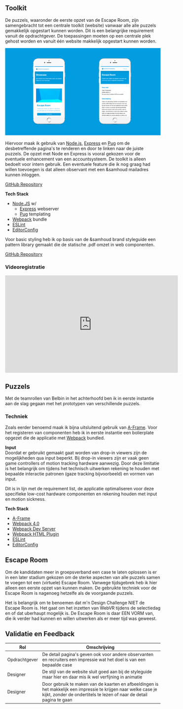 ## Toolkit
De puzzels, waaronder de eerste opzet van de Escape Room, zijn samengebracht tot een centrale toolkit (website) vanwaar alle 
alle puzzels gemakkelijk opgestart kunnen worden. Dit is een belangrijke requirement vanuit de opdrachtgever. De toepassingen moeten op een centrale plek gehost worden en vanuit één website makkelijk opgestart kunnen worden.

![Prototype Toolkit](/resources/prototype-toolkit.jpg)

Hiervoor maak ik gebruik van [Node.js](https://nodejs.org/en/), [Express](https://expressjs.com/) en [Pug](https://pugjs.org/api/getting-started.html) om de desbetreffende pagina's te renderen en door te linken naar de juiste puzzels. De opzet met Node en Express is vooral gekozen voor de eventuele enhancement van een accountsysteem. De toolkit is alleen bedoelt voor intern gebruik. Een eventuele feature die ik nog graag had willen toevoegen is dat alleen observant met een &samhoud mailadres kunnen inloggen.

[GitHub Repository](https://github.com/samhoudmedia/showcase/blob/master/README.md)

**Tech Stack**  
* [Node.JS](http://nodejs.org) w/
  * [Express](https://expressjs.com) webserver
  * [Pug](https://www.npmjs.com/package/pug) templating
* [Webpack](https://webpack.js.org/) bundle
* [ESLint](https://eslint.org/)
* [EditorConfig](http://editorconfig.org/)

Voor basic styling heb ik op basis van de &samhoud brand styleguide een pattern library gemaakt die de statische .pdf omzet in web componenten. 

[GitHub Repository](https://github.com/samhoudmedia/system-sam)

### Videoregistratie
<iframe width="560" height="315" src="https://www.youtube.com/embed/tyo6ARajhEE" frameborder="0" allow="autoplay; encrypted-media" allowfullscreen></iframe>

## Puzzels

Met de teamrollen van Belbin in het achterhoofd ben ik in eerste instantie aan de slag gegaan met het prototypen van verschillende puzzels.

### Techniek
Zoals eerder benoemd maak ik bijna uitsluitend gebruik van [A-Frame](https://aframe.io/). Voor het registeren van componenten heb ik in eerste instantie een bolierplate opgezet die de applicatie met [Webpack](https://webpack.js.org/) bundled.

**Input**  
Doordat er gebruikt gemaakt gaat worden van drop-in viewers zijn de mogelijkheden qua input beperkt. Bij drop-in viewers zijn er vaak geen game controllers of motion tracking hardware aanwezig. Door deze limitatie is het belangrijk om tijdens het technisch uitwerken rekening te houden met bepaalde interactie patronen (gaze tracking bijvoorbeeld) en vormen van input.

Dit is in lijn met de requirement list, de applicatie optimaliseren voor deze specifieke low-cost hardware componenten en rekening houden met input en motion sickness.

**Tech Stack**  
* [A-Frame](https://aframe.io/)
* [Webpack 4.0](https://www.npmjs.com/package/webpack)
* [Webpack Dev Server](https://github.com/webpack/webpack-dev-server)
* [Webpack HTML Plugin](https://github.com/webpack/webpack-dev-server)
* [ESLint](https://eslint.org/)
* [EditorConfig](http://editorconfig.org/)

## Escape Room

Om de kandidaten meer in groepsverband een case te laten oplossen is er in een later stadium gekozen om de sterke aspecten van alle puzzels samen te voegen tot een (virtuele) Escape Room. Vanwege tijdsgebrek heb ik hier alleen een eerste opzet van kunnen maken. De gebruikte techniek voor de Escape Room is nagenoeg hetzelfe als de voorgaande puzzels.

Het is belangrijk om te benoemen dat m'n Design Challenge NIET de Escape Room is. Het gaat om het inzetten van WebVR tijdens de selectiedag en of dat uberhaupt mogelijk is. De Escape Room is daar EEN VORM van, die ik verder had kunnen en willen uitwerken als er meer tijd was geweest.

## Validatie en Feedback
| Rol | Omschrijving |
|-|-|
| Opdrachtgever | De detail pagina's geven ook voor andere observanten en recruiters een impressie wat het doel is van een bepaalde case |
| Designer | De stijl van de website sluit goed aan bij de styleguide maar hier en daar mis ik wel verfijning in animatie |
| Designer | Door gebruik te maken van de kaarten en afbeeldingen is het makkelijk een impressie te krijgen naar welke case je kijkt, zonder de ondertitels te lezen of naar de detail pagina te gaan |